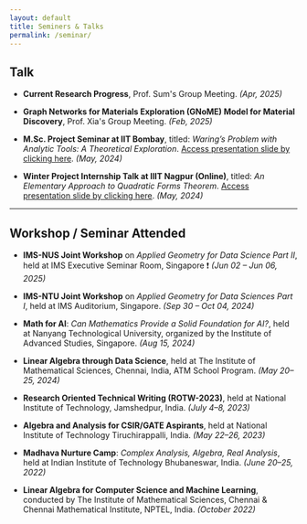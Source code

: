 ```yaml
---
layout: default
title: Seminers & Talks
permalink: /seminar/
---
```


## Talk

- **Current Research Progress**, Prof. Sum's Group Meeting. _(Apr, 2025)_

- **Graph Networks for Materials Exploration (GNoME) Model for Material Discovery**, Prof. Xia's Group Meeting. _(Feb, 2025)_

- **M.Sc. Project Seminar at IIT Bombay**, titled: *Waring’s Problem with Analytic Tools: A Theoretical Exploration*. [Access presentation slide by clicking here](#). _(May, 2024)_

- **Winter Project Internship Talk at IIIT Nagpur (Online)**, titled: *An Elementary Approach to Quadratic Forms Theorem*. [Access presentation slide by clicking here](#). _(May, 2024)_

---

## Workshop / Seminar Attended

- **IMS-NUS Joint Workshop** on *Applied Geometry for Data Science Part II*, held at IMS Executive Seminar Room, Singapore ❗ _(Jun 02 – Jun 06, 2025)_

- **IMS-NTU Joint Workshop** on *Applied Geometry for Data Sciences Part I*, held at IMS Auditorium, Singapore. _(Sep 30 – Oct 04, 2024)_

- **Math for AI**: *Can Mathematics Provide a Solid Foundation for AI?*, held at Nanyang Technological University, organized by the Institute of Advanced Studies, Singapore. _(Aug 15, 2024)_

- **Linear Algebra through Data Science**, held at The Institute of Mathematical Sciences, Chennai, India, ATM School Program. _(May 20–25, 2024)_

- **Research Oriented Technical Writing (ROTW-2023)**, held at National Institute of Technology, Jamshedpur, India. _(July 4–8, 2023)_

- **Algebra and Analysis for CSIR/GATE Aspirants**, held at National Institute of Technology Tiruchirappalli, India. _(May 22–26, 2023)_

- **Madhava Nurture Camp**: *Complex Analysis, Algebra, Real Analysis*, held at Indian Institute of Technology Bhubaneswar, India. _(June 20–25, 2022)_

- **Linear Algebra for Computer Science and Machine Learning**, conducted by The Institute of Mathematical Sciences, Chennai & Chennai Mathematical Institute, NPTEL, India. _(October 2022)_
